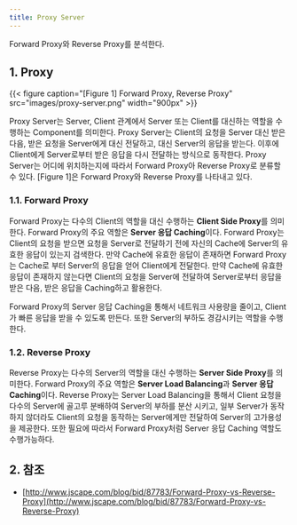 ```yaml
---
title: Proxy Server
---
```


Forward Proxy와 Reverse Proxy를 분석한다.

## 1. Proxy

{{< figure caption="[Figure 1] Forward Proxy, Reverse Proxy" src="images/proxy-server.png" width="900px" >}}

Proxy Server는 Server, Client 관계에서 Server 또는 Client를 대신하는 역할을 수행하는 Component를 의미한다. Proxy Server는 Client의 요청을 Server 대신 받은 다음, 받은 요청을 Server에게 대신 전달하고, 대신 Server의 응답을 받는다. 이후에 Client에게 Server로부터 받은 응답을 다시 전달하는 방식으로 동작한다. Proxy Server는 어디에 위치하는지에 따라서 Forward Proxy아 Reverse Proxy로 분류할 수 있다. [Figure 1]은 Forward Proxy와 Reverse Proxy를 나타내고 있다.

### 1.1. Forward Proxy

Forward Proxy는 다수의 Client의 역할을 대신 수행하는 **Client Side Proxy**를 의미한다. Forward Proxy의 주요 역할은 **Server 응답 Caching**이다. Forward Proxy는 Client의 요청을 받으면 요청을 Server로 전달하기 전에 자신의 Cache에 Server의 유효한 응답이 있는지 검색한다. 만약 Cache에 유효한 응답이 존재하면 Forward Proxy는 Cache로 부터 Server의 응답을 얻어 Client에게 전달한다. 만약 Cache에 유효한 응답이 존재하지 않는다면 Client의 요청을 Server에 전달하여 Server로부터 응답을 받은 다음, 받은 응답을 Caching하고 활용한다.

Forward Proxy의 Server 응답 Caching을 통해서 네트워크 사용량을 줄이고, Client가 빠른 응답을 받을 수 있도록 만든다. 또한 Server의 부하도 경감시키는 역할을 수행한다.

### 1.2. Reverse Proxy

Reverse Proxy는 다수의 Server의 역할을 대신 수행하는 **Server Side Proxy**를 의미한다. Forward Proxy의 주요 역할은 **Server Load Balancing**과 **Server 응답 Caching**이다. Reverse Proxy는 Server Load Balancing을 통해서 Client 요청을 다수의 Server에 골고루 분배하여 Server의 부하를 분산 시키고, 일부 Server가 동작하지 않더라도 Client의 요청을 동작하는 Server에게만 전달하여 Server의 고가용성을 제공한다. 또한 필요에 따라서 Forward Proxy처럼 Server 응답 Caching 역할도 수행가능하다.

## 2. 참조

* [http://www.jscape.com/blog/bid/87783/Forward-Proxy-vs-Reverse-Proxy](http://www.jscape.com/blog/bid/87783/Forward-Proxy-vs-Reverse-Proxy)
